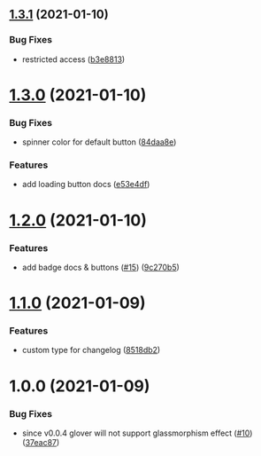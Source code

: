 ## [1.3.1](https://github.com/KrzysztofLen/glower.io/compare/v1.3.0...v1.3.1) (2021-01-10)


### Bug Fixes

* restricted access ([b3e8813](https://github.com/KrzysztofLen/glower.io/commit/b3e8813f5d71a24a3c3000c9ec2062e4cd199b98))

# [1.3.0](https://github.com/KrzysztofLen/glower.io/compare/v1.2.0...v1.3.0) (2021-01-10)


### Bug Fixes

* spinner color for default button ([84daa8e](https://github.com/KrzysztofLen/glower.io/commit/84daa8ed92cca9f13b3526c89913b7b36386f9a2))


### Features

* add loading button docs ([e53e4df](https://github.com/KrzysztofLen/glower.io/commit/e53e4df706fb306a998227b5fd107311e5027594))

# [1.2.0](https://github.com/KrzysztofLen/glower.io/compare/v1.1.0...v1.2.0) (2021-01-10)


### Features

* add badge docs & buttons ([#15](https://github.com/KrzysztofLen/glower.io/issues/15)) ([9c270b5](https://github.com/KrzysztofLen/glower.io/commit/9c270b5e8a91f16076babddb76594aa7f8f35a94))

# [1.1.0](https://github.com/KrzysztofLen/glower.io/compare/v1.0.1...v1.1.0) (2021-01-09)


### Features

* custom type for changelog ([8518db2](https://github.com/KrzysztofLen/glower.io/commit/8518db229b4fbd36689d35cf5fa55e89154f64e3))


# 1.0.0 (2021-01-09)


### Bug Fixes

* since v0.0.4 glover will not support glassmorphism effect ([#10](https://github.com/KrzysztofLen/glower.io/issues/10)) ([37eac87](https://github.com/KrzysztofLen/glower.io/commit/37eac8734d80e425661954b3be79818a1557e164))
